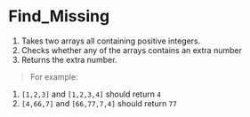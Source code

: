 # Find_Missing

1. Takes two arrays all containing positive integers.
2. Checks whether any of the arrays contains an extra number
3. Returns the extra number. 

 > For example: 
 1. `[1,2,3]` and `[1,2,3,4]` should return `4`
 2. `[4,66,7]` and `[66,77,7,4]` should return `77` 